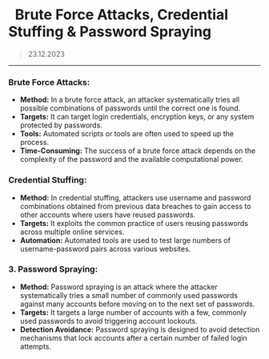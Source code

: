 #   Brute Force Attacks, Credential Stuffing & Password Spraying
> 23.12.2023
---

### Brute Force Attacks:

- **Method:** In a brute force attack, an attacker systematically tries all possible combinations of passwords until the correct one is found.
- **Targets:** It can target login credentials, encryption keys, or any system protected by passwords.
- **Tools:** Automated scripts or tools are often used to speed up the process.
- **Time-Consuming:** The success of a brute force attack depends on the complexity of the password and the available computational power.

### Credential Stuffing:

- **Method:** In credential stuffing, attackers use username and password combinations obtained from previous data breaches to gain access to other accounts where users have reused passwords.
- **Targets:** It exploits the common practice of users reusing passwords across multiple online services.
- **Automation:** Automated tools are used to test large numbers of username-password pairs across various websites.

### 3. Password Spraying:

- **Method:** Password spraying is an attack where the attacker systematically tries a small number of commonly used passwords against many accounts before moving on to the next set of passwords.
- **Targets:** It targets a large number of accounts with a few, commonly used passwords to avoid triggering account lockouts.
- **Detection Avoidance:** Password spraying is designed to avoid detection mechanisms that lock accounts after a certain number of failed login attempts.